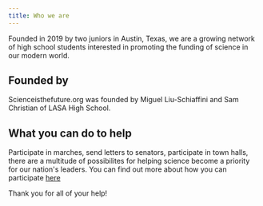 ```yaml
---
title: Who we are
---
```

Founded in 2019 by two juniors in Austin, Texas, we are a growing network of high school students interested in promoting the funding of science in our modern world.

## Founded by
Scienceisthefuture.org was founded by Miguel Liu-Schiaffini and Sam Christian of LASA High School.

## What you can do to help
Participate in marches, send letters to senators, participate in town halls, there are a multitude of possibilites for helping science become a priority for our nation's leaders. You can find out more about how you can participate [here](scienceisthefuture.org/takeaction)

Thank you for all of your help!
